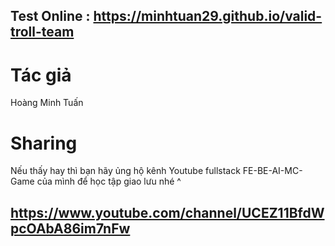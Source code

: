## Test Online : https://minhtuan29.github.io/valid-troll-team  
 
# Tác giả
Hoàng Minh Tuấn
# Sharing
Nếu thấy hay thì bạn hãy ủng hộ kênh Youtube fullstack FE-BE-AI-MC-Game của mình để học tập giao lưu nhé ^  
## https://www.youtube.com/channel/UCEZ11BfdWpcOAbA86im7nFw 
